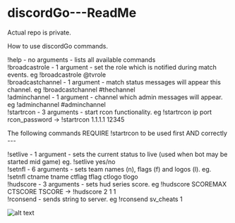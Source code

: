 # discordGo---ReadMe

Actual repo is private.

How to use discordGo commands.

!help - no arguments - lists all available commands  
!broadcastrole - 1 argument - set the role which is notified during match events. eg !broadcastrole @tvrole  
!broadcastchannel - 1 argument - match status messages will appear this channel. eg !broadcastchannel #thechannel  
!adminchannel - 1 argument - channel which admin messages will appear. eg !adminchannel #adminchannel  
!startrcon - 3 arguments - start rcon functionality. eg !startrcon ip port rcon_password -> !startrcon 1.1.1.1 12345  

The following commands REQUIRE !startrcon to be used first AND correctly ---

!setlive - 1 argument - sets the current status to live (used when bot may be started mid game) eg. !setlive yes/no  
!setnfl - 6 arguments - sets team names (n), flags (f) and logos (l). eg. !setnfl ctname tname ctflag tflag ctlogo tlogo  
!hudscore - 3 arguments - sets hud series score. eg !hudscore SCOREMAX CTSCORE TSCORE -> !hudscore 2 1 1  
!rconsend - sends string to server. eg !rconsend sv_cheats 1


![alt text](https://cdn.discordapp.com/attachments/546946476836782090/546955027210829825/no_backround.png)

